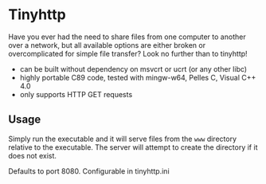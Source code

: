 # Tinyhttp

Have you ever had the need to share files from one computer to another over a network, but all available options are either broken or overcomplicated for simple file transfer? Look no further than to tinyhttp!

 - can be built without dependency on msvcrt or ucrt (or any other libc)
 - highly portable C89 code, tested with mingw-w64, Pelles C, Visual C++ 4.0
 - only supports HTTP GET requests

## Usage

Simply run the executable and it will serve files from the `www` directory relative to the executable. The server will attempt to create the directory if it does not exist.

Defaults to port 8080. Configurable in tinyhttp.ini
